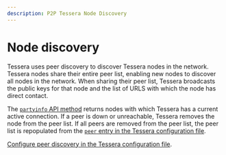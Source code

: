 ```yaml
---
description: P2P Tessera Node Discovery
---
```


# Node discovery

Tessera uses peer discovery to discover Tessera nodes in the network. Tessera nodes share their
entire peer list, enabling new nodes to discover all nodes in the network. When sharing their peer list,
Tessera broadcasts the public keys for that node and the list of URLS with which the node has
direct contact.

The [`partyinfo` API method](https://consensys.github.io/doc.tessera/#operation/getPartyInfo) returns nodes
with which Tessera has a current active connection. If a
peer is down or unreachable, Tessera removes the node from the peer list. If all peers are removed from the peer list,
the peer list is repopulated from the [`peer` entry in the Tessera configuration file](../HowTo/Configure/Peer-discovery.md#specify-peers).

[Configure peer discovery in the Tessera configuration file](../HowTo/Configure/Peer-discovery.md).
